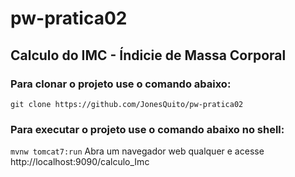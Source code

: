 # pw-pratica02
## Calculo do IMC - Índicie de Massa Corporal

### Para clonar o projeto use o comando abaixo:

`git clone https://github.com/JonesQuito/pw-pratica02`

### Para executar o projeto use o comando abaixo no shell:

`mvnw tomcat7:run`
Abra um navegador web qualquer e acesse http://localhost:9090/calculo_Imc
